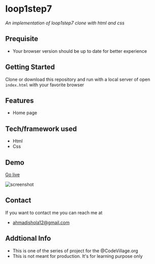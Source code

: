 # loop1step7
*An implementation of loop1step7 clone with html and css*
## Prequisite
- Your browser version should be up to date for better experience
## Getting Started
Clone or download this repository and run with a local server of open `index.html` with your favorite browser
## Features
- Home page
## Tech/framework used
- Html
- Css
## Demo
[Go live](https://rawcdn.githack.com/Ahmad-mustapha/loop1step7/4a7f6dd6fc6ae1abda41db9d0a964ec3ec9caead/loop1step7/index.html)

![screenshot](./img/loop1step2.png)
## Contact
If you want to contact me you can reach me at
- ahmadishola12@gmail.com
## Addtional Info
- This is one of the series of project for the @CodeVillage.org 
- This is not meant for production. It's for learning purpose only